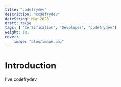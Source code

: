 ```yaml
---
title: "codefrydev"
description: "codefrydev"
dateString: Mar 2023
draft: false
tags: [ "Certification", "Developer", "codefrydev"]
weight: 101
cover:
    image: "blog/image.png"
---
```


 
# Introduction
I've codefrydev
